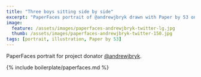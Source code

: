 ```yaml
---
title: "Three boys sitting side by side"
excerpt: "PaperFaces portrait of @andrewjbryk drawn with Paper by 53 on an iPad."
image: 
  feature: /assets/images/paperfaces-andrewjbryk-twitter-lg.jpg
  thumb: /assets/images/paperfaces-andrewjbryk-twitter-150.jpg
tags: [portrait, illustration, Paper by 53]
---
```


PaperFaces portrait for project donator [@andrewjbryk](http://twitter.com/andrewjbryk).

{% include boilerplate/paperfaces.md %}